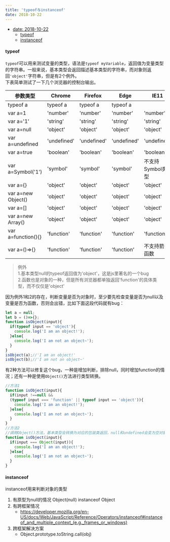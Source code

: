 ```yaml
---
title: 'typeof与instanceof'
date: 2018-10-22
---
```

- [date: 2018-10-22](#date-2018-10-22)
    - [typeof](#typeof)
    - [instanceof](#instanceof)

#### typeof
`typeof`可以用来测试变量的类型，语法是`typeof myVariable`，返回值为变量类型的字符串。一般来说，基本类型会返回描述基本类型的字符串，而对象则返回`'object'`字符串，但是有2个例外。  
下表简单测试了一下几个浏览器的控制台输出。

| 参数类型           | Chrome      | Firefox     | Edge        | IE11             |
| ------------------ | ----------- | ----------- | ----------- | ---------------- |
| typeof a           | typeof a    | typeof a    | typeof a    |
| var a=1            | 'number'    | 'number'    | 'number'    | 'number'         |
| var a='1'          | 'string'    | 'string'    | 'string'    | 'string'         |
| var a=null         | 'object'    | 'object'    | 'object'    | 'object'         |
| var a=undefined    | 'undefined' | 'undefined' | 'undefined' | 'undefined'      |
| var a=true         | 'boolean'   | 'boolean'   | 'boolean'   | 'boolean'        |
| var a=Symbol('1')  | 'symbol'    | 'symbol'    | 'symbol'    | 不支持Symbol类型 |
| var a={}           | 'object'    | 'object'    | 'object'    | 'object'         |
| var a=new Object() | 'object'    | 'object'    | 'object'    | 'object'         |
| var a=[]           | 'object'    | 'object'    | 'object'    | 'object'         |
| var a=new Array()  | 'object'    | 'object'    | 'object'    | 'object'         |
| var a=function(){} | 'function'  | 'function'  | 'function'  | 'function'       |
| var a=()=>{}       | 'function'  | 'function'  | 'function'  | 不支持箭头函数   |

>例外   
>1.基本类型null的typeof返回值为'object'，这是js里著名的一个bug  
>2.函数也是对象的一种，但是所有浏览器都单独返回'function'的具体类型，而不仅仅是'object'

因为例外1和2的存在，判断变量是否为对象时，至少要先检查变量是否为null以及变量是否为函数，否则会出错，比如下面这段代码就有bug：
```Javascript
let a = null;
let b = ()=>{};
function isObject(input){
  if(typeof input == 'object'){
    console.log('I am an object!');
  }else{
    console.log('I am not an object~');
  }
}
isObject(a);//'I am an object!' 
isObject(b);//'I am not an object~'
```
有2种方法可以修复这个bug，一种是增加判断，排除null，同时增加function的情况；还有一种是使用`Object()`方法进行类型转换。
```Javascript
//方法1
function isObject(input){
  if(input !==null && 
  (typeof input === 'function' || typeof input == 'object')){
    console.log('I am an object!');
  }else{
    console.log('I am not an object~');
  }
}
//方法2
//调用Object()方法，基本类型会转换为对应的包装类返回，null和undefined会变为空对象{}，对象直接返回
function isObject(input){
  if(input === Object(input)){
    console.log('I am an object!');
  }else{
    console.log('I am not an object~');
  }
}
```


#### instanceof
instanceof用来判断对象的类型  
1. 有原型为null的情况
   Object(null) instanceof Object
2. 有跨框架情况  
   - https://developer.mozilla.org/en-US/docs/Web/JavaScript/Reference/Operators/instanceof#instanceof_and_multiple_context_(e.g._frames_or_windows)
3. 跨框架解决方案
   - Object.prototype.toString.call(obj)
